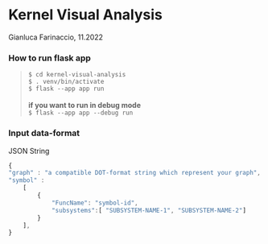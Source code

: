 # Kernel Visual Analysis
Gianluca Farinaccio, 11.2022


### How to run flask app

> `$ cd kernel-visual-analysis` <br>
> `$ . venv/bin/activate` <br>
> `$ flask --app app run` <br><br>
<b> if you want to run in debug mode</b><br>
> `$ flask --app app --debug run` <br>

### Input data-format
JSON String <br>
```javascript
{
"graph" : "a compatible DOT-format string which represent your graph", 
"symbol" : 
	[
		{ 
			"FuncName": "symbol-id", 
			"subsystems":[ "SUBSYSTEM-NAME-1", "SUBSYSTEM-NAME-2"]
		}
	],
}
```